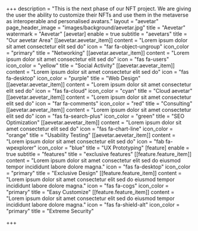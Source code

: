 +++
description = "This is the next phase of our NFT project. We are giving the user the ability to customize their NFTs and use them in the metaverse as interoperable and personalised avatars."
layout = "aevetar"
page_header_image = "images/background/aevetar.jpg"
title = "Aevetar"
watermark = "Aevetar"
[aevetar]
enable = true
subtitle = "aevetars"
title = "Our aevetar Area"
[[aevetar.aevetar_item]]
content = "Lorem ipsum dolor sit amet consectetur elit sed do"
icon = "far fa-object-ungroup"
icon_color = "primary"
title = "Networking"
[[aevetar.aevetar_item]]
content = "Lorem ipsum dolor sit amet consectetur elit sed do"
icon = "fas fa-users"
icon_color = "yellow"
title = "Social Activity"
[[aevetar.aevetar_item]]
content = "Lorem ipsum dolor sit amet consectetur elit sed do"
icon = "fas fa-desktop"
icon_color = "purple"
title = "Web Design"
[[aevetar.aevetar_item]]
content = "Lorem ipsum dolor sit amet consectetur elit sed do"
icon = "fas fa-cloud"
icon_color = "cyan"
title = "Cloud aevetar"
[[aevetar.aevetar_item]]
content = "Lorem ipsum dolor sit amet consectetur elit sed do"
icon = "far fa-comments"
icon_color = "red"
title = "Consulting"
[[aevetar.aevetar_item]]
content = "Lorem ipsum dolor sit amet consectetur elit sed do"
icon = "fas fa-search-plus"
icon_color = "green"
title = "SEO Optimization"
[[aevetar.aevetar_item]]
content = "Lorem ipsum dolor sit amet consectetur elit sed do"
icon = "fas fa-chart-line"
icon_color = "orange"
title = "Usability Testing"
[[aevetar.aevetar_item]]
content = "Lorem ipsum dolor sit amet consectetur elit sed do"
icon = "fab fa-wpexplorer"
icon_color = "blue"
title = "UX Prototyping"
[feature]
enable = true
subtitle = "features"
title = "exclusive features"
[[feature.feature_item]]
content = "Lorem ipsum dolor sit amet consectetur elit sed do eiusmod tempor incididunt labore dolore magna."
icon = "fas fa-desktop"
icon_color = "primary"
title = "Exclusive Design"
[[feature.feature_item]]
content = "Lorem ipsum dolor sit amet consectetur elit sed do eiusmod tempor incididunt labore dolore magna."
icon = "fas fa-cogs"
icon_color = "primary"
title = "Easy Customize"
[[feature.feature_item]]
content = "Lorem ipsum dolor sit amet consectetur elit sed do eiusmod tempor incididunt labore dolore magna."
icon = "fas fa-shield-alt"
icon_color = "primary"
title = "Extreme Security"

+++

